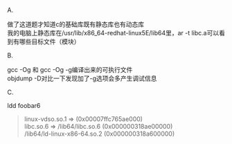 A.<br/>

做了这道题才知道c的基础库既有静态库也有动态库<br/>
我的电脑上静态库在/usr/lib/x86_64-redhat-linux5E/lib64里，ar -t libc.a可以看到有哪些目标文件（模块）<br/>

B.<br/>

gcc -Og 和 gcc -Og -g编译出来的可执行文件<br/>
objdump -D对比一下发现加了-g选项会多产生调试信息<br/>

C.<br/>

 ldd foobar6<br/>
>	linux-vdso.so.1 =>  (0x00007ffc765ae000) <br/>
>	libc.so.6 => /lib64/libc.so.6 (0x000000318ae00000) <br/>
>	/lib64/ld-linux-x86-64.so.2 (0x000000318a600000) <br/>